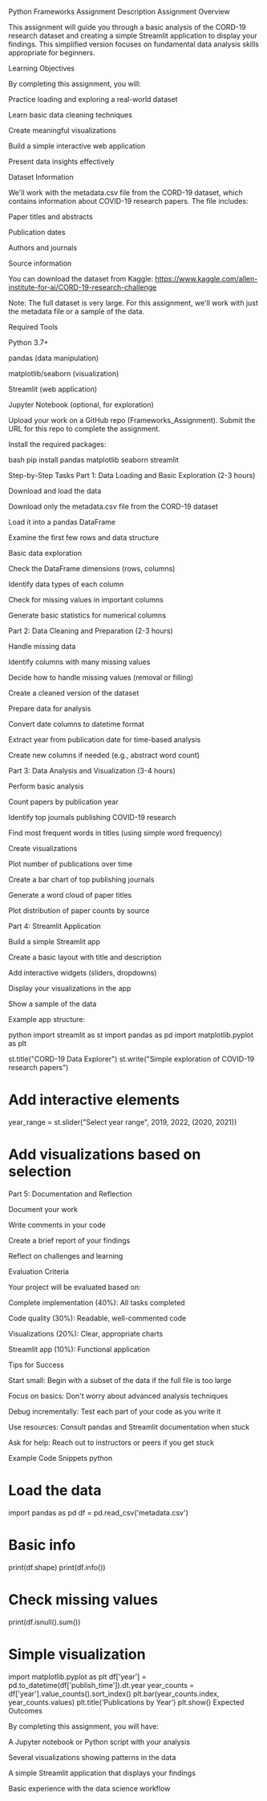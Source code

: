Python Frameworks Assignment
Description
Assignment Overview

This assignment will guide you through a basic analysis of the CORD-19 research dataset and creating a simple Streamlit application to display your findings. This simplified version focuses on fundamental data analysis skills appropriate for beginners.

Learning Objectives

By completing this assignment, you will:

Practice loading and exploring a real-world dataset

Learn basic data cleaning techniques

Create meaningful visualizations

Build a simple interactive web application

Present data insights effectively

Dataset Information

We'll work with the metadata.csv file from the CORD-19 dataset, which contains information about COVID-19 research papers. The file includes:

Paper titles and abstracts

Publication dates

Authors and journals

Source information

You can download the dataset from Kaggle:
https://www.kaggle.com/allen-institute-for-ai/CORD-19-research-challenge

Note: The full dataset is very large. For this assignment, we'll work with just the metadata file or a sample of the data.

Required Tools

Python 3.7+

pandas (data manipulation)

matplotlib/seaborn (visualization)

Streamlit (web application)

Jupyter Notebook (optional, for exploration)

Upload your work on a GitHub repo (Frameworks_Assignment). Submit the URL for this repo to complete the assignment. 

Install the required packages:

bash
pip install pandas matplotlib seaborn streamlit

Step-by-Step Tasks
Part 1: Data Loading and Basic Exploration (2-3 hours)

Download and load the data

Download only the metadata.csv file from the CORD-19 dataset

Load it into a pandas DataFrame

Examine the first few rows and data structure

Basic data exploration

Check the DataFrame dimensions (rows, columns)

Identify data types of each column

Check for missing values in important columns

Generate basic statistics for numerical columns

Part 2: Data Cleaning and Preparation (2-3 hours)

Handle missing data

Identify columns with many missing values

Decide how to handle missing values (removal or filling)

Create a cleaned version of the dataset

Prepare data for analysis

Convert date columns to datetime format

Extract year from publication date for time-based analysis

Create new columns if needed (e.g., abstract word count)

Part 3: Data Analysis and Visualization (3-4 hours)

Perform basic analysis

Count papers by publication year

Identify top journals publishing COVID-19 research

Find most frequent words in titles (using simple word frequency)

Create visualizations

Plot number of publications over time

Create a bar chart of top publishing journals

Generate a word cloud of paper titles

Plot distribution of paper counts by source

Part 4: Streamlit Application 

Build a simple Streamlit app

Create a basic layout with title and description

Add interactive widgets (sliders, dropdowns)

Display your visualizations in the app

Show a sample of the data

Example app structure:

python
import streamlit as st
import pandas as pd
import matplotlib.pyplot as plt

st.title("CORD-19 Data Explorer")
st.write("Simple exploration of COVID-19 research papers")

# Add interactive elements
year_range = st.slider("Select year range", 2019, 2022, (2020, 2021))
# Add visualizations based on selection
Part 5: Documentation and Reflection

Document your work

Write comments in your code

Create a brief report of your findings

Reflect on challenges and learning

Evaluation Criteria

Your project will be evaluated based on:

Complete implementation (40%): All tasks completed

Code quality (30%): Readable, well-commented code

Visualizations (20%): Clear, appropriate charts

Streamlit app (10%): Functional application

Tips for Success

Start small: Begin with a subset of the data if the full file is too large

Focus on basics: Don't worry about advanced analysis techniques

Debug incrementally: Test each part of your code as you write it

Use resources: Consult pandas and Streamlit documentation when stuck

Ask for help: Reach out to instructors or peers if you get stuck

Example Code Snippets
python
# Load the data
import pandas as pd
df = pd.read_csv('metadata.csv')

# Basic info
print(df.shape)
print(df.info())

# Check missing values
print(df.isnull().sum())

# Simple visualization
import matplotlib.pyplot as plt
df['year'] = pd.to_datetime(df['publish_time']).dt.year
year_counts = df['year'].value_counts().sort_index()
plt.bar(year_counts.index, year_counts.values)
plt.title('Publications by Year')
plt.show()
Expected Outcomes

By completing this assignment, you will have:

A Jupyter notebook or Python script with your analysis

Several visualizations showing patterns in the data

A simple Streamlit application that displays your findings

Basic experience with the data science workflow
